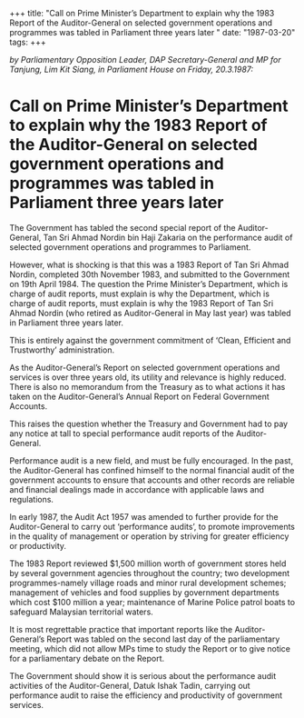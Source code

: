 +++ 
title: "Call on Prime Minister’s Department to explain why the 1983 Report of the Auditor-General on selected government operations and programmes was tabled in Parliament three years later	"
date: "1987-03-20"
tags:
+++

_by Parliamentary Opposition Leader, DAP Secretary-General and MP for Tanjung, Lim Kit Siang, in Parliament House on Friday, 20.3.1987:_

# Call on Prime Minister’s Department to explain why the 1983 Report of the Auditor-General on selected government operations and programmes was tabled in Parliament three years later

The Government has tabled the second special report of the Auditor-General, Tan Sri Ahmad Nordin bin Haji Zakaria on the performance audit of selected government operations and programmes to Parliament.</u>

However, what is shocking is that this was a 1983 Report of Tan Sri Ahmad Nordin, completed 30th November 1983, and submitted to the Government on 19th April 1984. The question the Prime Minister’s Department, which is charge of audit reports, must explain is why the Department, which is charge of audit reports, must explain is why the 1983 Report of Tan Sri Ahmad Nordin (who retired as Auditor-General in May last year) was tabled in Parliament three years later.

This is entirely against the government commitment of ‘Clean, Efficient and Trustworthy’ administration.

As the Auditor-General’s Report on selected government operations and services is over three years old, its utility and relevance is highly reduced. There is also no memorandum from the Treasury as to what actions it has taken on the Auditor-General’s Annual Report on Federal Government Accounts.

This raises the question whether the Treasury and Government had to pay any notice at tall to special performance audit reports of the Auditor-General.

Performance audit is a new field, and must be fully encouraged. In the past, the Auditor-General has confined himself to the normal financial audit of the government accounts to ensure that accounts and other records are reliable and financial dealings made in accordance with applicable laws and regulations.

In early 1987, the Audit Act 1957 was amended to further provide for the Auditor-General to carry out ‘performance audits’, to promote improvements in the quality of management or operation by striving for greater efficiency or productivity.

The 1983 Report reviewed $1,500 million worth of government stores held by several government agencies throughout the country; two development programmes-namely village roads and minor rural development schemes; management of vehicles and food supplies by government departments which cost $100 million a year; maintenance of Marine Police patrol boats to safeguard Malaysian territorial waters.

It is most regrettable practice that important reports like the Auditor-General’s Report was tabled on the second last day of the parliamentary meeting, which did not allow MPs time to study the Report or to give notice for a parliamentary debate on the Report.

The Government should show it is serious about the performance audit activities of the Auditor-General, Datuk Ishak Tadin, carrying out performance audit to raise the efficiency and productivity of government services.
 
